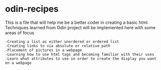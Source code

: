 # odin-recipes

This is a file that will help me be a better coder in creating a basic html. Techniques learned from Odin project will be implemented here with some areas of focus
  
    -Creating a list as either unordered or ordered list
    -Creating links to via absolute or relative path
    -Placement of pictures in a webpage
    -Learning how to use html tags and becoming familiar with their uses
    -Learn what attributes to use in order to create the display you want on a webpage
  